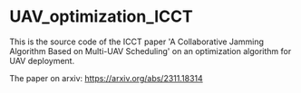 # UAV_optimization_ICCT
This is the source code of the ICCT paper 'A Collaborative Jamming Algorithm Based on
Multi-UAV Scheduling' on an optimization algorithm for UAV deployment. 

The paper on arxiv: https://arxiv.org/abs/2311.18314
